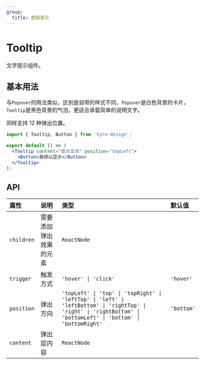 ```yaml
---
group:
  title: 数据展示
---
```


# Tooltip

文字提示组件。

## 基本用法

与`Popover`的用法类似，区别是自带的样式不同，`Popover`是白色背景的卡片，`Tooltip`是黑色背景的气泡，更适合承载简单的说明文字。

同样支持 12 种弹出位置。

```jsx
import { Tooltip, Button } from 'tyro-design';

export default () => (
  <Tooltip content="提示文本" position="topLeft">
    <Button>悬停以显示</Button>
  </Tooltip>
);
```

## API

| 属性       | 说明                   | 类型                                                                                                                                                             | 默认值     |
| :--------- | :--------------------- | :--------------------------------------------------------------------------------------------------------------------------------------------------------------- | :--------- |
| `children` | 需要添加弹出效果的元素 | `ReactNode`                                                                                                                                                      |            |
| `trigger`  | 触发方式               | `'hover' \| 'click'`                                                                                                                                             | `'hover'`  |
| `position` | 弹出方向               | `'topLeft' \| 'top' \| 'topRight' \| 'leftTop' \| 'left' \| 'leftBottom' \| 'rightTop' \| 'right' \| 'rightBottom' \| 'bottomLeft' \| 'bottom' \| 'bottomRight'` | `'bottom'` |
| `content`  | 弹出层内容             | `ReactNode`                                                                                                                                                      |            |
